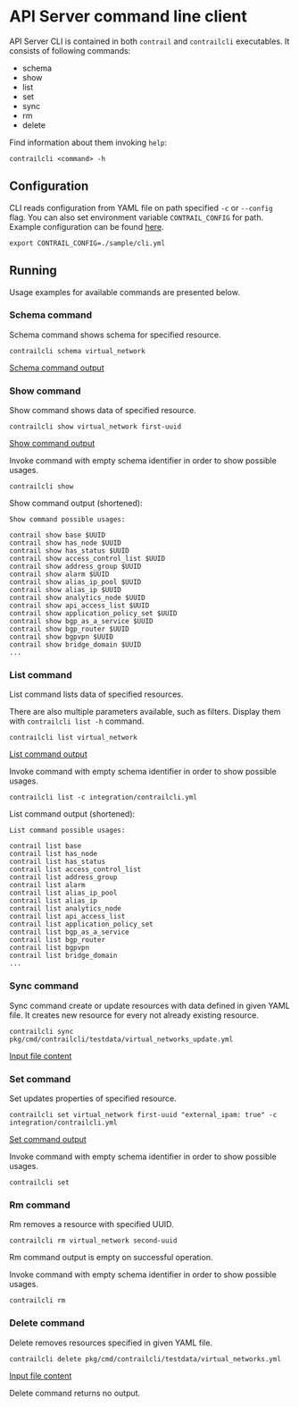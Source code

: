 # API Server command line client

API Server CLI is contained in both `contrail` and `contrailcli` executables.
It consists of following commands:
- schema
- show
- list
- set
- sync
- rm
- delete

Find information about them invoking `help`:

	contrailcli <command> -h

## Configuration

CLI reads configuration from YAML file on path specified `-c` or `--config` flag.
You can also set environment variable `CONTRAIL_CONFIG` for path.
Example configuration can be found [here](../sample/cli.yml).  

```
export CONTRAIL_CONFIG=./sample/cli.yml
```

## Running

Usage examples for available commands are presented below.

### Schema command

Schema command shows schema for specified resource.

	contrailcli schema virtual_network 

[Schema command output](../pkg/cmd/contrailcli/testdata/virtual_network_schema.yml)
### Show command

Show command shows data of specified resource.

	contrailcli show virtual_network first-uuid 

[Show command output](../pkg/cmd/contrailcli/testdata/virtual_networks_showed.yml)

Invoke command with empty schema identifier in order to show possible usages.

	contrailcli show 

Show command output (shortened):
```
Show command possible usages:

contrail show base $UUID
contrail show has_node $UUID
contrail show has_status $UUID
contrail show access_control_list $UUID
contrail show address_group $UUID
contrail show alarm $UUID
contrail show alias_ip_pool $UUID
contrail show alias_ip $UUID
contrail show analytics_node $UUID
contrail show api_access_list $UUID
contrail show application_policy_set $UUID
contrail show bgp_as_a_service $UUID
contrail show bgp_router $UUID
contrail show bgpvpn $UUID
contrail show bridge_domain $UUID
...
```

### List command

List command lists data of specified resources.

There are also multiple parameters available, such as filters.
Display them with `contrailcli list -h` command.

	contrailcli list virtual_network

[List command output](../pkg/cmd/contrailcli/testdata/virtual_networks_listed.yml)

Invoke command with empty schema identifier in order to show possible usages.

	contrailcli list -c integration/contrailcli.yml

List command output (shortened):
```
List command possible usages:

contrail list base
contrail list has_node
contrail list has_status
contrail list access_control_list
contrail list address_group
contrail list alarm
contrail list alias_ip_pool
contrail list alias_ip
contrail list analytics_node
contrail list api_access_list
contrail list application_policy_set
contrail list bgp_as_a_service
contrail list bgp_router
contrail list bgpvpn
contrail list bridge_domain
...
```


### Sync command

Sync command create or update resources with data defined in given YAML file.
It creates new resource for every not already existing resource.

	contrailcli sync pkg/cmd/contrailcli/testdata/virtual_networks_update.yml

[Input file content](../pkg/cmd/contrailcli/testdata/virtual_networks_update.yml)

### Set command

Set updates properties of specified resource.

	contrailcli set virtual_network first-uuid "external_ipam: true" -c integration/contrailcli.yml

[Set command output](../pkg/cmd/contrailcli/testdata/virtual_networks_set_output.yml)

Invoke command with empty schema identifier in order to show possible usages.

	contrailcli set

### Rm command

Rm removes a resource with specified UUID.

	contrailcli rm virtual_network second-uuid
	
Rm command output is empty on successful operation.

Invoke command with empty schema identifier in order to show possible usages.

	contrailcli rm 

### Delete command

Delete removes resources specified in given YAML file.

	contrailcli delete pkg/cmd/contrailcli/testdata/virtual_networks.yml
	
[Input file content](pkg/cmd/contrailcli/testdata/virtual_networks.yml)

Delete command returns no output.
